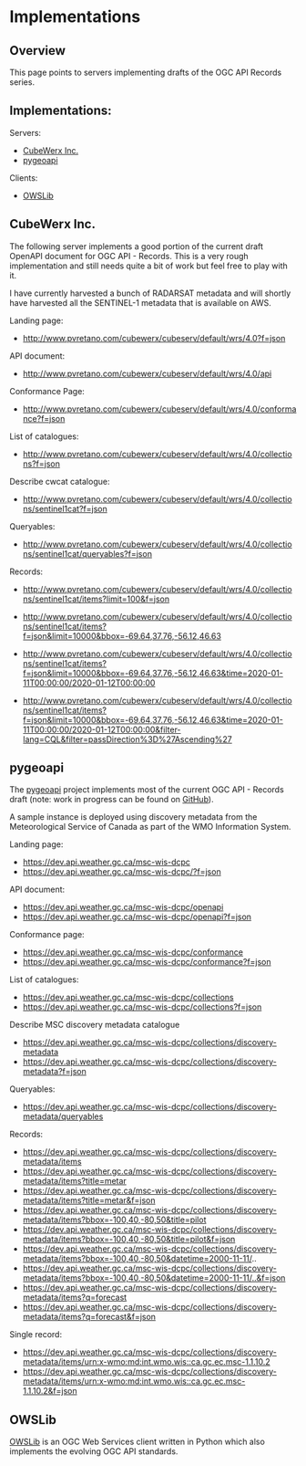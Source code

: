 # Implementations

## Overview

This page points to servers implementing drafts of the OGC API Records series.

## Implementations:

Servers:

* [CubeWerx Inc.](#cubewerx-inc)
* [pygeoapi](#pygeoapi)

Clients:
* [OWSLib](#owslib)

## CubeWerx Inc.

The following server implements a good portion of the current draft OpenAPI
document for OGC API - Records.  This is a very rough implementation and still
needs quite a bit of work but feel free to play with it.

I have currently harvested a bunch of RADARSAT metadata and will shortly have 
harvested all the SENTINEL-1 metadata that is available on AWS.

Landing page:
* http://www.pvretano.com/cubewerx/cubeserv/default/wrs/4.0?f=json

API document:
* http://www.pvretano.com/cubewerx/cubeserv/default/wrs/4.0/api

Conformance Page:
* http://www.pvretano.com/cubewerx/cubeserv/default/wrs/4.0/conformance?f=json

List of catalogues:
* http://www.pvretano.com/cubewerx/cubeserv/default/wrs/4.0/collections?f=json

Describe cwcat catalogue:
* http://www.pvretano.com/cubewerx/cubeserv/default/wrs/4.0/collections/sentinel1cat?f=json

Queryables:

* http://www.pvretano.com/cubewerx/cubeserv/default/wrs/4.0/collections/sentinel1cat/queryables?f=json

Records:

* http://www.pvretano.com/cubewerx/cubeserv/default/wrs/4.0/collections/sentinel1cat/items?limit=100&f=json

* http://www.pvretano.com/cubewerx/cubeserv/default/wrs/4.0/collections/sentinel1cat/items?f=json&limit=10000&bbox=-69.64,37.76,-56.12,46.63

* http://www.pvretano.com/cubewerx/cubeserv/default/wrs/4.0/collections/sentinel1cat/items?f=json&limit=10000&bbox=-69.64,37.76,-56.12,46.63&time=2020-01-11T00:00:00/2020-01-12T00:00:00

* http://www.pvretano.com/cubewerx/cubeserv/default/wrs/4.0/collections/sentinel1cat/items?f=json&limit=10000&bbox=-69.64,37.76,-56.12,46.63&time=2020-01-11T00:00:00/2020-01-12T00:00:00&filter-lang=CQL&filter=passDirection%3D%27Ascending%27


## pygeoapi

The [pygeoapi](https://pygeoapi.io) project implements most of the current
OGC API - Records draft (note: work in progress can be found on [GitHub](https://github.com/tomkralidis/pygeoapi/tree/oarec)).

A sample instance is deployed using discovery metadata from the
Meteorological Service of Canada as part of the WMO Information System.

Landing page:

* https://dev.api.weather.gc.ca/msc-wis-dcpc
* https://dev.api.weather.gc.ca/msc-wis-dcpc/?f=json

API document:

* https://dev.api.weather.gc.ca/msc-wis-dcpc/openapi
* https://dev.api.weather.gc.ca/msc-wis-dcpc/openapi?f=json

Conformance page:

* https://dev.api.weather.gc.ca/msc-wis-dcpc/conformance
* https://dev.api.weather.gc.ca/msc-wis-dcpc/conformance?f=json

List of catalogues:

* https://dev.api.weather.gc.ca/msc-wis-dcpc/collections
* https://dev.api.weather.gc.ca/msc-wis-dcpc/collections?f=json

Describe MSC discovery metadata catalogue

* https://dev.api.weather.gc.ca/msc-wis-dcpc/collections/discovery-metadata
* https://dev.api.weather.gc.ca/msc-wis-dcpc/collections/discovery-metadata?f=json

Queryables:

* https://dev.api.weather.gc.ca/msc-wis-dcpc/collections/discovery-metadata/queryables

Records:

* https://dev.api.weather.gc.ca/msc-wis-dcpc/collections/discovery-metadata/items
* https://dev.api.weather.gc.ca/msc-wis-dcpc/collections/discovery-metadata/items?title=metar
* https://dev.api.weather.gc.ca/msc-wis-dcpc/collections/discovery-metadata/items?title=metar&f=json
* https://dev.api.weather.gc.ca/msc-wis-dcpc/collections/discovery-metadata/items?bbox=-100,40,-80,50&title=pilot
* https://dev.api.weather.gc.ca/msc-wis-dcpc/collections/discovery-metadata/items?bbox=-100,40,-80,50&title=pilot&f=json
* https://dev.api.weather.gc.ca/msc-wis-dcpc/collections/discovery-metadata/items?bbox=-100,40,-80,50&datetime=2000-11-11/..
* https://dev.api.weather.gc.ca/msc-wis-dcpc/collections/discovery-metadata/items?bbox=-100,40,-80,50&datetime=2000-11-11/..&f=json
* https://dev.api.weather.gc.ca/msc-wis-dcpc/collections/discovery-metadata/items?q=forecast
* https://dev.api.weather.gc.ca/msc-wis-dcpc/collections/discovery-metadata/items?q=forecast&f=json

Single record:

* https://dev.api.weather.gc.ca/msc-wis-dcpc/collections/discovery-metadata/items/urn:x-wmo:md:int.wmo.wis::ca.gc.ec.msc-1.1.10.2
* https://dev.api.weather.gc.ca/msc-wis-dcpc/collections/discovery-metadata/items/urn:x-wmo:md:int.wmo.wis::ca.gc.ec.msc-1.1.10.2&f=json

## OWSLib

[OWSLib](https://geopython.github.io/OWSLib/) is an OGC Web Services client
written in Python which also implements the evolving OGC API standards.
